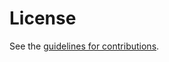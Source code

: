 # License

See the
[guidelines for contributions](https://github.com/pth2000/CAR-architecture/blob/main/CONTRIBUTING.md).
